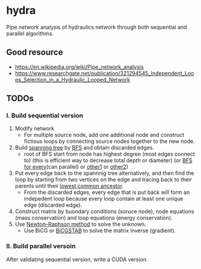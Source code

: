 # hydra
Pipe network analysis of hydraulics network through both sequential and parallel algorithms.

## Good resource

* https://en.wikipedia.org/wiki/Pipe_network_analysis
* https://www.researchgate.net/publication/321294545_Independent_Loops_Selection_in_a_Hydraulic_Looped_Network

## TODOs

### I. Build sequential version

1. Modify network
    * For multiple source node, add one additional node and construct fictious loops by connecting source nodes together to the new node.
1. Build [spanning tree](https://en.wikipedia.org/wiki/Spanning_tree) by [BFS](https://en.wikipedia.org/wiki/Parallel_breadth-first_search) and obtain discarded edges.
    * root of BFS start from node has highest degree (most edges connect to) (this is efficient way to decrease total depth or diameter) (or [BFS for every](https://codeforces.com/blog/entry/7372)(can parallel) or [other1](https://www.sciencedirect.com/science/article/pii/0020025595001352) or [other2](https://www.researchgate.net/publication/220617691_Minimum_Diameter_Spanning_Trees_and_Related_Problems))
1. Put every edge back to the spannnig tree alternatively, and then find the loop by starting from two vertices on the edge and tracing back to their parents until their [lowest common ancestor](https://en.wikipedia.org/wiki/Lowest_common_ancestor).
    * From the discarded edges, every edge that is put back will form an indepedent loop because every loop contain at least one unique edge (discarded edge).
1. Construct matrix by buondary conditions (soruce node), node equations (mass conservation) and loop equations (energy conservation).
1. Use [Newton–Raphson method](https://en.wikipedia.org/wiki/Newton%27s_method) to solve the unknown.
    * Use BiCG or [BiCGSTAB](https://en.wikipedia.org/wiki/Biconjugate_gradient_stabilized_method) to solve the matrix inverse (gradient).

### II. Build parallel versoin

After validating sequential version, write a CUDA version.
